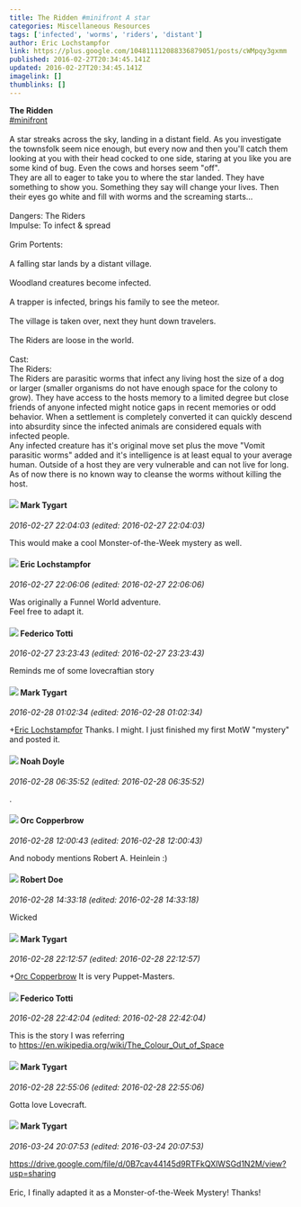 ```yaml
---
title: The Ridden #minifront A star
categories: Miscellaneous Resources
tags: ['infected', 'worms', 'riders', 'distant']
author: Eric Lochstampfor
link: https://plus.google.com/104811112088336879051/posts/cWMpqy3gxmm
published: 2016-02-27T20:34:45.141Z
updated: 2016-02-27T20:34:45.141Z
imagelink: []
thumblinks: []
---
```


<b>The Ridden</b><br /><a rel="nofollow" class="ot-hashtag" href="https://plus.google.com/s/%23minifront/posts">#minifront</a> <br /><br />A star streaks across the sky, landing in a distant field. As you investigate the townsfolk seem nice enough, but every now and then you&#39;ll catch them looking at you with their head cocked to one side, staring at you like you are some kind of bug. Even the cows and horses seem &quot;off&quot;.<br />They are all to eager to take you to where the star landed. They have something to show you. Something they say will change your lives. Then their eyes go white and fill with worms and the screaming starts...<br /><br />Dangers: The Riders<br />Impulse: To infect &amp; spread<br /><br />Grim Portents:<br /><br />A falling star lands by a distant village.<br /><br />Woodland creatures become infected.<br /><br />A trapper is infected, brings his family to see the meteor.<br /><br />The village is taken over, next they hunt down travelers.<br /><br />The Riders are loose in the world.<br /><br />Cast:<br />The Riders:<br />The Riders are parasitic worms that infect any living host the size of a dog or larger (smaller organisms do not have enough space for the colony to grow). They have access to the hosts memory to a limited degree but close friends of anyone infected might notice gaps in recent memories or odd behavior. When a settlement is completely converted it can quickly descend into absurdity since the infected animals are considered equals with infected people.<br />Any infected creature has it&#39;s original move set plus the move &quot;Vomit parasitic worms&quot; added and it&#39;s intelligence is at least equal to your average human. Outside of a host they are very vulnerable and can not live for long. As of now there is no known way to cleanse the worms without killing the host.
<div id='comment z12gfbsg4o3ugdcyo04cifzzznyvgpfzsfc'>
  <h4><img src='{{site.baseurl}}//images/avatars/118088719859349999400_photo.jpg'> Mark Tygart</h4>
      <p><cite>2016-02-27 22:04:03 (edited: 2016-02-27 22:04:03)</cite></p>
        <p>This would make a cool Monster-of-the-Week mystery as well.</p>
</div>
        

<div id='comment z12gfbsg4o3ugdcyo04cifzzznyvgpfzsfc'>
  <h4><img src='{{site.baseurl}}//images/avatars/104811112088336879051_photo.jpg'> Eric Lochstampfor</h4>
      <p><cite>2016-02-27 22:06:06 (edited: 2016-02-27 22:06:06)</cite></p>
        <p>Was originally a Funnel World adventure.<br />Feel free to adapt it.</p>
</div>
        

<div id='comment z12gfbsg4o3ugdcyo04cifzzznyvgpfzsfc'>
  <h4><img src='{{site.baseurl}}//images/avatars/107856407801195298606_photo.jpg'> Federico Totti</h4>
      <p><cite>2016-02-27 23:23:43 (edited: 2016-02-27 23:23:43)</cite></p>
        <p>Reminds me of some lovecraftian story</p>
</div>
        

<div id='comment z12gfbsg4o3ugdcyo04cifzzznyvgpfzsfc'>
  <h4><img src='{{site.baseurl}}//images/avatars/118088719859349999400_photo.jpg'> Mark Tygart</h4>
      <p><cite>2016-02-28 01:02:34 (edited: 2016-02-28 01:02:34)</cite></p>
        <p><span class="proflinkWrapper"><span class="proflinkPrefix">+</span><a class="proflink" href="https://plus.google.com/104811112088336879051" oid="104811112088336879051">Eric Lochstampfor</a></span> Thanks. I might. I just finished my first MotW &quot;mystery&quot; and posted it.</p>
</div>
        

<div id='comment z12gfbsg4o3ugdcyo04cifzzznyvgpfzsfc'>
  <h4><img src='{{site.baseurl}}//images/avatars/101839266027576018089_photo.jpg'> Noah Doyle</h4>
      <p><cite>2016-02-28 06:35:52 (edited: 2016-02-28 06:35:52)</cite></p>
        <p>.</p>
</div>
        

<div id='comment z12gfbsg4o3ugdcyo04cifzzznyvgpfzsfc'>
  <h4><img src='{{site.baseurl}}//images/avatars/103728009098582965016_photo.jpg'> Orc Copperbrow</h4>
      <p><cite>2016-02-28 12:00:43 (edited: 2016-02-28 12:00:43)</cite></p>
        <p>And nobody mentions Robert A. Heinlein :)</p>
</div>
        

<div id='comment z12gfbsg4o3ugdcyo04cifzzznyvgpfzsfc'>
  <h4><img src='{{site.baseurl}}//images/avatars/105487846931822189120_photo.jpg'> Robert Doe</h4>
      <p><cite>2016-02-28 14:33:18 (edited: 2016-02-28 14:33:18)</cite></p>
        <p>Wicked</p>
</div>
        

<div id='comment z12gfbsg4o3ugdcyo04cifzzznyvgpfzsfc'>
  <h4><img src='{{site.baseurl}}//images/avatars/118088719859349999400_photo.jpg'> Mark Tygart</h4>
      <p><cite>2016-02-28 22:12:57 (edited: 2016-02-28 22:12:57)</cite></p>
        <p><span class="proflinkWrapper"><span class="proflinkPrefix">+</span><a class="proflink" href="https://plus.google.com/103728009098582965016" oid="103728009098582965016">Orc Copperbrow</a></span> It is very Puppet-Masters.</p>
</div>
        

<div id='comment z12gfbsg4o3ugdcyo04cifzzznyvgpfzsfc'>
  <h4><img src='{{site.baseurl}}//images/avatars/107856407801195298606_photo.jpg'> Federico Totti</h4>
      <p><cite>2016-02-28 22:42:04 (edited: 2016-02-28 22:42:04)</cite></p>
        <p>This is the story I was referring to <a href="https://en.wikipedia.org/wiki/The_Colour_Out_of_Space" class="ot-anchor">https://en.wikipedia.org/wiki/The_Colour_Out_of_Space</a></p>
</div>
        

<div id='comment z12gfbsg4o3ugdcyo04cifzzznyvgpfzsfc'>
  <h4><img src='{{site.baseurl}}//images/avatars/118088719859349999400_photo.jpg'> Mark Tygart</h4>
      <p><cite>2016-02-28 22:55:06 (edited: 2016-02-28 22:55:06)</cite></p>
        <p>Gotta love Lovecraft.</p>
</div>
        

<div id='comment z12gfbsg4o3ugdcyo04cifzzznyvgpfzsfc'>
  <h4><img src='{{site.baseurl}}//images/avatars/118088719859349999400_photo.jpg'> Mark Tygart</h4>
      <p><cite>2016-03-24 20:07:53 (edited: 2016-03-24 20:07:53)</cite></p>
        <p><a href="https://drive.google.com/file/d/0B7cav44145d9RTFkQXlWSGd1N2M/view?usp=sharing" class="ot-anchor">https://drive.google.com/file/d/0B7cav44145d9RTFkQXlWSGd1N2M/view?usp=sharing</a><br /><br />Eric, I finally adapted it as a Monster-of-the-Week Mystery! Thanks!</p>
</div>
        